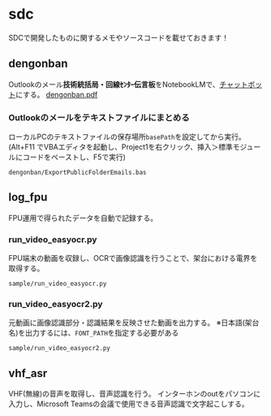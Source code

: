 # sdc
SDCで開発したものに関するメモやソースコードを載せておきます！

## dengonban
Outlookのメール**技術統括局・回線ｾﾝﾀｰ伝言板**をNotebookLMで、[チャットボット](https://notebooklm.google.com/notebook/709daef8-6c52-40da-bc14-510a42f4a969?_gl=1*168fzga*_up*MQ..*_ga*ODYxMzg2NjYuMTc1MzA2MTA1Mg..*_ga_W0LDH41ZCB*czE3NTMwNjEwNTEkbzEkZzAkdDE3NTMwNjEwNTEkajYwJGwwJGgw&gclid=CjwKCAjwp_LDBhBCEiwAK7Fnkj4rpX0oFUnbRmr6T3lGEwmSEMW-AU9Nm8_aMYQr_d2KVMi0yuPrRxoC8VMQAvD_BwE&gbraid=0AAAAA-fwSscdvVyAnl6v62astCd5ITyZB)にする。
[dengonban.pdf](https://github.com/user-attachments/files/21849449/dengonban.pdf)

### Outlookのメールをテキストファイルにまとめる
ローカルPCのテキストファイルの保存場所`basePath`を設定してから実行。
(Alt+F11 でVBAエディタを起動し、Project1を右クリック、挿入＞標準モジュールにコードをペーストし、F5で実行)
```
dengonban/ExportPublicFolderEmails.bas
```

## log_fpu
FPU運用で得られたデータを自動で記録する。
### run_video_easyocr.py
FPU端末の動画を収録し、OCRで画像認識を行うことで、架台における電界を取得する。
```
sample/run_video_easyocr.py
```
### run_video_easyocr2.py
元動画に画像認識部分・認識結果を反映させた動画を出力する。
※日本語(架台名)を出力するには、`FONT_PATH`を指定する必要がある
```
sample/run_video_easyocr2.py
```

## vhf_asr
VHF(無線)の音声を取得し、音声認識を行う。
インターホンのoutをパソコンに入力し、Microsoft Teamsの会議で使用できる音声認識で文字起こしする。

